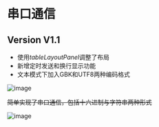 # 串口通信



## Version V1.1

- 使用*tableLayoutPanel*调整了布局
- 新增定时发送和换行显示功能
- 文本模式下加入GBK和UTF8两种编码格式

![image](https://github.com/Nero-iwnl/uartUpperComputer/blob/master/image/version-2.png)



~~简单实现了串口通信，包括十六进制与字符串两种形式~~

![image](https://github.com/Nero-iwnl/uartUpperComputer/blob/master/image/image-version1.png)